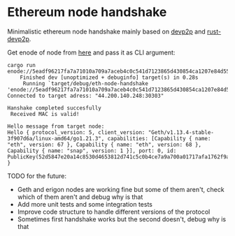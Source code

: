# Ethereum node handshake

Minimalistic ethereum node handshake mainly based on [devp2p](https://github.com/ethereum/devp2p) and [rust-devp2p](https://github.com/vorot93/devp2p).

Get enode of node from [here](https://ethernodes.org/nodes) and pass it as CLI argument:
```
cargo run enode://5eadf96217fa7a71010a709a7aceb4c0c541d7123865d430854ca1207e84d55242cfb34e99be7de213587db643de9a7f1ee3202a93d9fbfab58610ef9668a4b4@44.200.140.248:30303
    Finished dev [unoptimized + debuginfo] target(s) in 0.28s
     Running `target/debug/eth-node-handshake 'enode://5eadf96217fa7a71010a709a7aceb4c0c541d7123865d430854ca1207e84d55242cfb34e99be7de213587db643de9a7f1ee3202a93d9fbfab58610ef9668a4b4@44.200.140.248:30303'`
Connected to target adress: "44.200.140.248:30303"

Hanshake completed succesfully
 Received MAC is valid!

Hello message from target node:
Hello { protocol_version: 5, client_version: "Geth/v1.13.4-stable-3f907d6a/linux-amd64/go1.21.3", capabilities: [Capability { name: "eth", version: 67 }, Capability { name: "eth", version: 68 }, Capability { name: "snap", version: 1 }], port: 0, id: PublicKey(52d5847e20a14c8530d4653812d741c5c0b4ce7a9a700a01717afa1762f9ad5eb4a46896ef1086b5fafbd9932a20e31e7f9ade43b67d5813e27dbe994eb3cf42) }
```

TODO for the future:
- Geth and erigon nodes are working fine but some of them aren't, check which of them aren't and debug why is that
- Add more unit tests and some integration tests
- Improve code structure to handle different versions of the protocol
- Sometimes first handshake works but the second doesn't, debug why is that